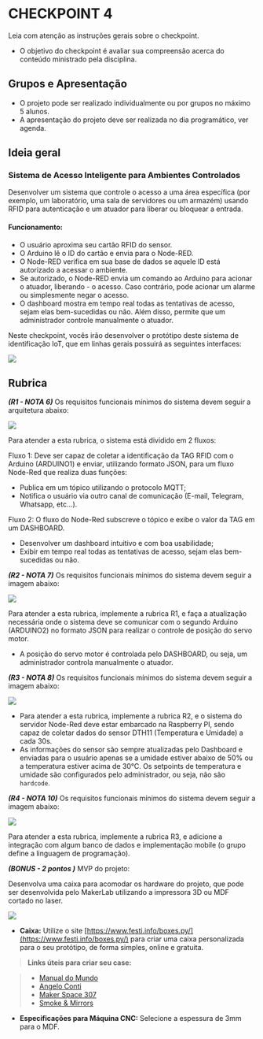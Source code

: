 # CHECKPOINT 4

Leia com atenção as instruções gerais sobre o checkpoint.

- O objetivo do checkpoint é avaliar sua compreensão acerca do conteúdo ministrado pela disciplina.

## Grupos e Apresentação

- O projeto pode ser realizado individualmente ou por grupos no máximo 5 alunos.
- A apresentação do projeto deve ser realizada no dia programático, ver agenda.

## Ideia geral

### Sistema de Acesso Inteligente para Ambientes Controlados

Desenvolver um sistema que controle o acesso a uma área específica (por exemplo, um laboratório, uma sala de servidores ou um armazém) usando RFID para autenticação e um atuador para liberar ou bloquear a entrada.

#### Funcionamento:

- O usuário aproxima seu cartão RFID do sensor.
- O Arduino lê o ID do cartão e envia para o Node-RED.
- O Node-RED verifica em sua base de dados se aquele ID está autorizado a acessar o ambiente.
- Se autorizado, o Node-RED envia um comando ao Arduino para acionar o atuador, liberando - o acesso. Caso contrário, pode acionar um alarme ou simplesmente negar o acesso.
- O dashboard mostra em tempo real todas as tentativas de acesso, sejam elas bem-sucedidas ou não. Além disso, permite que um administrador controle manualmente o atuador.


Neste checkpoint, vocês irão desenvolver o protótipo deste sistema de identificação IoT, que em linhas gerais possuirá as seguintes interfaces:

![](diagramablocos.png)

## Rubrica

***(R1 - NOTA 6)*** Os requisitos funcionais mínimos do sistema devem seguir a arquitetura abaixo:

![](r1.png)

Para atender a esta rubrica, o sistema está dividido em 2 fluxos: 

Fluxo 1: Deve ser capaz de coletar a identificação da TAG RFID com o Arduino (ARDUINO1) e enviar, utilizando formato JSON, para um fluxo Node-Red que realiza duas funções:
    
- Publica em um tópico utilizando o protocolo MQTT;
- Notifica o usuário via outro canal de comunicação (E-mail, Telegram, Whatsapp, etc...).

Fluxo 2: O fluxo do Node-Red subscreve o tópico e exibe o valor da TAG em um DASHBOARD.

- Desenvolver um dashboard intuitivo e com boa usabilidade;
- Exibir em tempo real todas as tentativas de acesso, sejam elas bem-sucedidas ou não.

***(R2 - NOTA 7)*** Os requisitos funcionais mínimos do sistema devem seguir a imagem abaixo:

![](r2.png)

Para atender a esta rubrica, implemente a rubrica R1, e faça a atualização necessária onde o sistema deve se comunicar com o segundo Arduino (ARDUINO2) no formato JSON para realizar o controle de posição do servo motor.

- A posição do servo motor é controlada pelo DASHBOARD, ou seja, um administrador controla manualmente o atuador.


***(R3 - NOTA 8)*** Os requisitos funcionais mínimos do sistema devem seguir a imagem abaixo:

![](r3.png)

- Para atender a esta rubrica, implemente a rubrica R2, e o sistema do servidor Node-Red deve estar embarcado na Raspberry PI, sendo capaz de coletar dados do sensor DTH11 (Temperatura e Umidade) a cada 30s. 
- As informações do sensor são sempre atualizadas pelo Dashboard e enviadas para o usuário apenas se a umidade estiver abaixo de 50% ou a temperatura estiver acima de 30°C. Os setpoints de temperatura e umidade são configurados pelo administrador, ou seja, não são `hardcode`.

***(R4 - NOTA 10)*** Os requisitos funcionais mínimos do sistema devem seguir a imagem abaixo:

![](diagramablocos.png)

Para atender a esta rubrica, implemente a rubrica R3, e adicione a integração com algum banco de dados e implementação mobile (o grupo define a linguagem de programação).

***(BONUS - 2 pontos )*** MVP do projeto:

Desenvolva uma caixa para acomodar os hardware do projeto, que pode ser desenvolvida pelo MakerLab utilizando a impressora 3D ou MDF cortado no laser.

![](case.jpeg)

- **Caixa:** Utilize o site [https://www.festi.info/boxes.py/](https://www.festi.info/boxes.py/) para criar uma caixa personalizada para o seu protótipo, de forma simples, online e gratuita.

> **Links úteis para criar seu case:**

>    - [Manual do Mundo](https://www.youtube.com/watch?v=BwU0hSmWYdA&ab_channel=ManualdoMundo)
>    - [Angelo Conti](https://www.youtube.com/watch?v=4cI-WXnPCzU&ab_channel=AngeloConti)
>    - [Maker Space 307](https://www.youtube.com/watch?v=1wWAfO6k0t4&t=391s&ab_channel=MakerSpace307)
>    - [Smoke & Mirrors](https://www.youtube.com/watch?v=8q7HpDpOJ1U)

- **Especificações para Máquina CNC:** Selecione a espessura de 3mm para o MDF.
